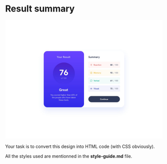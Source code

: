 # Result summary

![Design preview for the Result summary](./design/desktop-design.jpg)

Your task is to convert this design into HTML code (with CSS obviously).

All the styles used are mentionned in the **style-guide.md** file.
